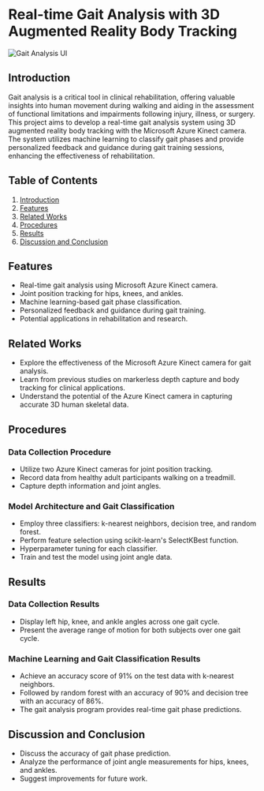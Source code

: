 # Real-time Gait Analysis with 3D Augmented Reality Body Tracking

![Gait Analysis UI](GiatAnalysisUI.png)

## Introduction

Gait analysis is a critical tool in clinical rehabilitation, offering valuable insights into human movement during walking and aiding in the assessment of functional limitations and impairments following injury, illness, or surgery. This project aims to develop a real-time gait analysis system using 3D augmented reality body tracking with the Microsoft Azure Kinect camera. The system utilizes machine learning to classify gait phases and provide personalized feedback and guidance during gait training sessions, enhancing the effectiveness of rehabilitation.

## Table of Contents

1. [Introduction](#introduction)
2. [Features](#features)
3. [Related Works](#related-works)
4. [Procedures](#procedures)
5. [Results](#results)
6. [Discussion and Conclusion](#discussion-and-conclusion)

## Features

- Real-time gait analysis using Microsoft Azure Kinect camera.
- Joint position tracking for hips, knees, and ankles.
- Machine learning-based gait phase classification.
- Personalized feedback and guidance during gait training.
- Potential applications in rehabilitation and research.

## Related Works

- Explore the effectiveness of the Microsoft Azure Kinect camera for gait analysis.
- Learn from previous studies on markerless depth capture and body tracking for clinical applications.
- Understand the potential of the Azure Kinect camera in capturing accurate 3D human skeletal data.

## Procedures

### Data Collection Procedure

- Utilize two Azure Kinect cameras for joint position tracking.
- Record data from healthy adult participants walking on a treadmill.
- Capture depth information and joint angles.

### Model Architecture and Gait Classification

- Employ three classifiers: k-nearest neighbors, decision tree, and random forest.
- Perform feature selection using scikit-learn's SelectKBest function.
- Hyperparameter tuning for each classifier.
- Train and test the model using joint angle data.

## Results

### Data Collection Results

- Display left hip, knee, and ankle angles across one gait cycle.
- Present the average range of motion for both subjects over one gait cycle.

### Machine Learning and Gait Classification Results

- Achieve an accuracy score of 91% on the test data with k-nearest neighbors.
- Followed by random forest with an accuracy of 90% and decision tree with an accuracy of 86%.
- The gait analysis program provides real-time gait phase predictions.

## Discussion and Conclusion

- Discuss the accuracy of gait phase prediction.
- Analyze the performance of joint angle measurements for hips, knees, and ankles.
- Suggest improvements for future work.


